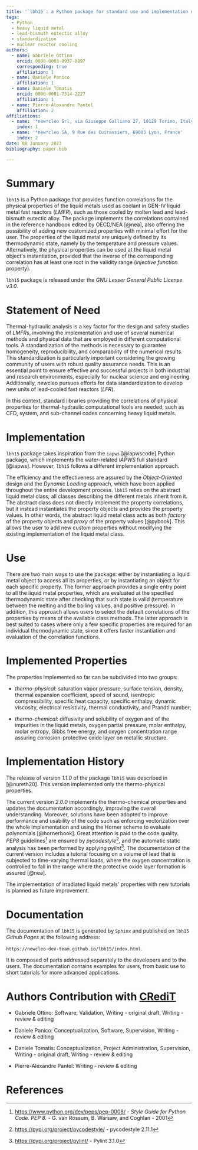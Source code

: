 ```yaml
---
title: '`lbh15`: a Python package for standard use and implementation of physical data of heavy liquid metals used in nuclear reactors'
tags:
  - Python
  - heavy liquid metal
  - lead-bismuth eutectic alloy
  - standardization
  - nuclear reactor cooling
authors:
  - name: Gabriele Ottino
    orcid: 0000-0003-0937-8897
    corresponding: true
    affiliation: 1
  - name: Daniele Panico
    affiliation: 1
  - name: Daniele Tomatis
    orcid: 0000-0001-7314-2227
    affiliation: 1
  - name: Pierre-Alexandre Pantel
    affiliation: 2
affiliations:
  - name: '*new*cleo Srl, via Giuseppe Galliano 27, 10129 Torino, Italy'
    index: 1
  - name: '*new*cleo SA, 9 Rue des Cuirassiers, 69003 Lyon, France'
    index: 2
date: 08 January 2023
bibliography: paper.bib

---
```


# Summary

`lbh15` is a Python package that provides function correlations for the 
physical properties of the liquid metals used as coolant in GEN-IV liquid metal fast 
reactors (*LMFR*), such as those cooled by molten lead and lead-bismuth 
eutectic alloy. The package implements the correlations contained in the 
reference handbook edited by OECD/NEA [@nea], also offering the possibility of 
adding new customized properties with minimal effort for the user. The 
properties of the liquid metal are uniquely defined by its thermodynamic 
state, namely by the temperature and pressure values. Alternatively, the 
physical properties can be used at the liquid metal object's instantiation, 
provided that the inverse of the corresponding correlation has at least one 
root in the validity range (*injective function* property).

`lbh15` package is released under the *GNU Lesser General Public License v3.0*.

# Statement of Need

Thermal-hydraulic analysis is a key factor for the design and safety studies 
of *LMFR*s, involving the implementation and use of several numerical 
methods and physical data that are employed in different computational tools. 
A standardization of the methods is necessary to guarantee homogeneity, 
reproducibility, and comparability of the numerical results. This 
standardization is particularly important considering the growing community 
of users with robust quality assurance needs. This is an essential point to 
ensure effective and successful projects in both industrial and research 
environments, especially for nuclear science and engineering. Additionally, 
*new*cleo pursues efforts for data standardization to develop new units 
of lead-cooled fast reactors (*LFR*).

In this context, standard libraries providing the correlations of physical 
properties for thermal-hydraulic computational tools are needed, such as CFD, 
system, and sub-channel codes concerning heavy liquid metals.

# Implementation

`lbh15` package takes inspiration from the `iapws` [@iapwscode] Python package, 
which implements the water-related *IAPWS* full standard [@iapws]. However, 
`lbh15` follows a different implementation approach.

The efficiency and the effectiveness are assured by the *Object-Oriented* 
design and the *Dynamic Loading* approach, which have been applied throughout 
the entire development process. `lbh15` relies on the abstract liquid metal 
class; all classes describing the different metals inherit from it. The 
abstract class does not directly implement the property correlations, but 
it instead instantiates the property objects and provides the property values. 
In other words, the abstract liquid metal class acts as both *factory* of 
the property objects and *proxy* of the property values [@pybook]. 
This allows the user to add new custom properties without modifying the 
existing implementation of the liquid metal class.

# Use

There are two main ways to use the package: either by instantiating 
a liquid metal object to access all its properties, or by instantiating 
an object for each specific property. The former approach provides a 
single entry point to all the liquid metal properties, which are evaluated 
at the specified thermodynamic state after checking that such state is valid 
(temperature between the melting and the boiling values, and positive 
pressure). In addition, this approach allows users to select the default 
correlations of the properties by means of the available class methods. The 
latter approach is best suited to cases where only a few specific properties 
are required for an individual thermodynamic state, since it offers faster 
instantiation and evaluation of the correlation functions.

# Implemented Properties

The properties implemented so far can be subdivided into two groups:

* *thermo-physical*: saturation vapor pressure, surface tension, density, 
  thermal expansion coefficient, speed of sound, isentropic compressibility, 
  specific heat capacity, specific enthalpy, dynamic viscosity, electrical 
  resistivity, thermal conductivity, and Prandtl number;

* *thermo-chemical*: diffusivity and solubility of oxygen 
  and of the impurities in the liquid metals, oxygen partial pressure, 
  molar enthalpy, molar entropy, Gibbs free energy, and oxygen concentration 
  range assuring corrosion-protective oxide layer on metallic structure.

# Implementation History

The release of version *1.1.0* of the package `lbh15` was described in 
[@nureth20]. This version implemented only the thermo-physical properties.

The current version *2.0.0* implements the thermo-chemical properties and 
updates the documentation accordingly, improving the overall understanding. 
Moreover, solutions have been adopted to improve performance and 
usability of the code such as enforcing vectorization over the 
whole implementation and using the Horner scheme to evaluate polynomials 
[@hornerbook]. Great attention is paid to the code quality. *PEP8* 
guidelines[^1] are ensured by *pycodestyle*[^2], and the 
automatic static analysis has been performed by applying *pylint*[^3]. The 
documentation of the current version includes a tutorial focusing on a volume 
of lead that is subjected to time-varying thermal loads, where the oxygen 
concentration is controlled to fall in the range where the protective oxide 
layer formation is assured [@nea].

The implementation of irradiated liquid metals' properties with new tutorials 
is planned as future improvement.

[^1]: https://www.python.org/dev/peps/pep-0008/ - *Style Guide for Python Code. PEP 8.* - G. van Rossum, B. Warsaw, and Coghlan - 2001
[^2]: https://pypi.org/project/pycodestyle/ - pycodestyle 2.11.1
[^3]: https://pypi.org/project/pylint/ - Pylint 3.1.0

# Documentation

The documentation of `lbh15` is generated by `Sphinx` and published on 
`lbh15` *Github Pages* at the following address:

`https://newcleo-dev-team.github.io/lbh15/index.html`.

It is composed of parts addressed separately to the developers and to the 
users. The documentation contains examples for users, 
from basic use to short tutorials for more advanced 
applications.

# Authors Contribution with [CRediT](https://credit.niso.org/)

* Gabriele Ottino: Software, Validation, Writing - original draft,
  Writing - review & editing

* Daniele Panico: Conceptualization, Software, Supervision,
  Writing - review & editing

* Daniele Tomatis: Conceptualization, Project Administration, Supervision,
  Writing - original draft, Writing - review & editing

* Pierre-Alexandre Pantel: Writing - review & editing

# References